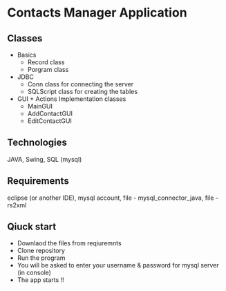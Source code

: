 # Contacts Manager Application
     
## Classes
  - Basics
    - Record class
    - Porgram class
 - JDBC
    - Conn class for connecting the server
    - SQLScript class for creating the tables
  - GUI + Actions Implementation classes
    - MainGUI
    - AddContactGUI
    - EditContactGUI
    
## Technologies
  JAVA,
  Swing,
  SQL (mysql)
  
## Requirements
  eclipse (or another IDE),
  mysql account,
  file - mysql_connector_java,
  file - rs2xml
  
## Qiuck start
  - Downlaod the files from reqiuremnts
  - Clone repository
  - Run the program
  - You will be asked to enter your username & password for mysql server (in console)
  - The app starts !!
